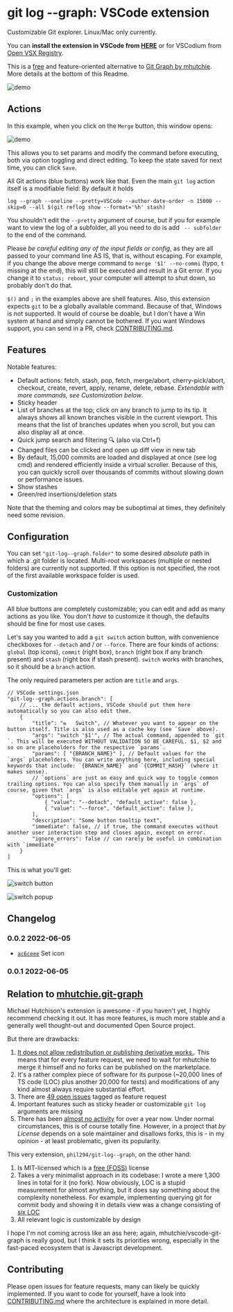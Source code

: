 # git log --graph: VSCode extension

Customizable Git explorer. Linux/Mac only currently.

You can **install the extension in VSCode from [HERE](https://marketplace.visualstudio.com/items?itemName=phil294.git-log--graph)** or for VSCodium from [Open VSX Registry](https://open-vsx.org/extension/phil294/git-log--graph).

This is a [free](https://en.wikipedia.org/wiki/Free_and_open-source_software#Four_essential_freedoms_of_Free_Software) and feature-oriented alternative to [Git Graph by mhutchie](https://github.com/mhutchie/vscode-git-graph/). More details at the bottom of this Readme.

![demo](./demo1.png)

## Actions

In this example, when you click on the `Merge` button, this window opens:

![demo](./demo2.png)

This allows you to set params and modify the command before executing, both via option toggling and direct editing. To keep the state saved for next time, you can click `Save`.

All Git actions (blue buttons) work like that. Even the main `git log` action itself is a modifiable field: By default it holds

    log --graph --oneline --pretty=VSCode --author-date-order -n 15000 --skip=0 --all $(git reflog show --format='%h' stash)

You shouldn't edit the `--pretty` argument of course, but if you for example want to view the log of a subfolder, all you need to do is add ` -- subfolder` to the end of the command.

Please *be careful editing any of the input fields or config*, as they are all passed to your command line AS IS, that is, without escaping. For example, if you change the above merge command to `merge '$1' --no-commi` (typo, `t` missing at the end), this will still be executed and result in a Git error. If you change it to `status; reboot`, your computer will attempt to shut down, so probably don't do that.

`$()` and `;` in the examples above are shell features. Also, this extension expects `git` to be a globally available command. Because of that, Windows is not supported. It would of course be doable, but I don't have a Win system at hand and simply cannot be bothered. If you want Windows support, you can send in a PR, check [CONTRIBUTING.md](./CONTRIBUTING.md).

## Features

Notable features:
 - Default actions: fetch, stash, pop, fetch, merge/abort, cherry-pick/abort, checkout, create, revert, apply, rename, delete, rebase. *Extendable with more commands, see *Customization* below*.
 - Sticky header
 - List of branches at the top; click on any branch to jump to its tip. It always shows all known branches visible in the current viewport. This means that the list of branches updates when you scroll, but you can also display all at once.
 - Quick jump search and filtering 🔍 (also via Ctrl+f)
 - Changed files can be clicked and open up diff view in new tab
 - By default, 15,000 commits are loaded and displayed at once (see log cmd) and rendered efficiently inside a virtual scroller. Because of this, you can quickly scroll over thousands of commits without slowing down or performance issues.
 - Show stashes
 - Green/red insertions/deletion stats

Note that the theming and colors may be suboptimal at times, they definitely need some revision.

## Configuration

You can set `"git-log--graph.folder"` to some desired *absolute* path in which a .git folder is located. Multi-root workspaces (multiple or nested folders) are currently not supported. If this option is not specified, the root of the first available workspace folder is used.

### Customization

All blue buttons are completely customizable; you can edit and add as many actions as you like. You don't *have* to customize it though, the defaults should be fine for most use cases.

Let's say you wanted to add a `git switch` action button, with convenience checkboxes for `--detach` and / or `--force`.
There are four kinds of actions: `global` (top icons), `commit` (right box), `branch` (right box if any branch present) and `stash` (right box if stash present).
`switch` works with branches, so it should be a `branch` action.

The only required parameters per action are `title` and `args`.

```jsonc
// VSCode settings.json
"git-log--graph.actions.branch": [
    // ... the default actions, VSCode should put them here automatically so you can also edit them.
    {
        "title": "⇆   Switch", // Whatever you want to appear on the button itself. Title is also used as a cache key (see `Save` above).
        "args": "switch '$1'", // The actual command, appended to `git `. This will be executed WITHOUT VALIDATION SO BE CAREFUL. $1, $2 and so on are placeholders for the respective `params`.
        "params": [ "{BRANCH_NAME}" ], // Default values for the `args` placeholders. You can write anything here, including special keywords that include: `{BRANCH_NAME}` and `{COMMIT_HASH}` (where it makes sense).
        // `options` are just an easy and quick way to toggle common trailing options. You can also specify them manually in `args` of course, given that `args` is also editable yet again at runtime.
        "options": [
            { "value": "--detach", "default_active": false },
            { "value": "--force", "default_active": false },
        ],
        "description": "Some button tooltip text",
        "immediate": false, // if true, the command executes without another user interaction step and closes again, except on error.
        "ignore_errors": false // can rarely be useful in combination with `immediate`
    }
]
```
This is what you'll get:

![switch button](./demo3.png)

![switch popup](./demo4.png)

## Changelog

### 0.0.2 2022-06-05
- [`ac6ceee`](https://github.com/phil294/git-log--graph/commit/ac6ceee) Set icon

### 0.0.1 2022-06-05

## Relation to [mhutchie.git-graph](https://github.com/mhutchie/vscode-git-graph/)

Michael Hutchison's extension is awesome - if you haven't yet, I highly recommend checking it out. It has more features, is much more stable and a generally well thought-out and documented Open Source project.

But there are drawbacks:
 1. [It does not allow redistribution or publishing derivative works.](https://github.com/mhutchie/vscode-git-graph/blob/develop/LICENSE). This means that for every feature request, we need to wait for mhutchie to merge it himself and no forks can be published on the marketplace.
 2. It's a rather complex piece of software for its purpose (~20,000 lines of TS code (LOC) plus another 20,000 for tests) and modifications of any kind almost always require substantial effort.
 3. There are [49 open issues](https://github.com/mhutchie/vscode-git-graph/labels/feature%20request) tagged as feature request
 4. Important features such as sticky header or customizable `git log` arguments are missing
 5. There has been [almost no activity](https://github.com/mhutchie/vscode-git-graph/commits/develop) for over a year now. Under normal circumstances, this is of course totally fine. However, in a project that *by License* depends on a sole maintainer and disallows forks, this is - in my opinion - at least problematic, given its popularity.

This very extension, `phil294/git-log--graph`, on the other hand:
 1. Is MIT-licensed which is a [free (FOSS)](https://en.wikipedia.org/wiki/Free_and_open-source_software#Four_essential_freedoms_of_Free_Software) license
 2. Takes a very minimalist approach in its codebase: I wrote a mere 1,300 lines in total for it (no fork). Now obviously, LOC is a stupid measurement for almost anything, but it does say something about the complexity nonetheless. For example, implementing querying git for commit body and showing it in details view was a change consisting of [six LOC](https://github.com/phil294/git-log--graph/commit/4fb4cf2d08fac833f57758119995d994fee349db)
 3. All relevant logic is customizable by design

I hope I'm not coming across like an ass here; again, mhutchie/vscode-git-graph is really good, but I think it sets its priorities wrong, especially in the fast-paced ecosystem that is Javascript development.

## Contributing

Please open issues for feature requests, many can likely be quickly implemented. If you want to code for yourself, have a look into [CONTRIBUTING.md](./CONTRIBUTING.md) where the architecture is explained in more detail.